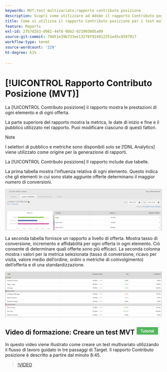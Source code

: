 ```yaml
---
keywords: MVT;test multivariato;rapporto contributo posizione
description: Scopri come utilizzare ad Adobe il rapporto Contributo posizione [!DNL Target] Attività di targeting delle esperienze che mostrano le prestazioni di ogni elemento e di ogni offerta.
title: Come si utilizza il rapporto Contributo posizione per i test multivariati?
feature: Reports
exl-id: 2fb7d2b3-d981-44fd-9bb2-021903605a09
source-git-commit: 79d51e39b733ee13270f924912251e45c8597917
workflow-type: tm+mt
source-wordcount: '229'
ht-degree: 61%

---
```


# [!UICONTROL Rapporto Contributo Posizione (MVT)]

La [!UICONTROL Contributo posizione] il rapporto mostra le prestazioni di ogni elemento e di ogni offerta.

La parte superiore del rapporto mostra la metrica, le date di inizio e fine e il pubblico utilizzato nel rapporto. Puoi modificare ciascuno di questi fattori.

>[!NOTE]
>
>I selettori di pubblico e metriche sono disponibili solo se [!DNL Analytics] viene utilizzato come origine per la generazione di rapporti.

La [!UICONTROL Contributo posizione] Il rapporto include due tabelle.

La prima tabella mostra l’influenza relativa di ogni elemento. Questo indica che gli elementi in cui sono state aggiunte offerte determinano il maggior numero di conversioni.

![Rapporto Contributo posizione in Adobe Target](/help/main/c-reports/assets/locationcontributiontop.png)

La seconda tabella fornisce un rapporto a livello di offerta. Mostra tasso di conversione, incremento e affidabilità per ogni offerta in ogni elemento. Ciò consente di determinare quali offerte sono più efficaci. La seconda colonna mostra i valori per la metrica selezionata (tasso di conversione, ricavo per visita, valore medio dell’ordine, ordini o metriche di coinvolgimento) dell’offerta e di una standardizzazione.

![Rapporto Contributo posizione in Adobe Target](/help/main/c-reports/assets/locationcontributionbottom.png)

## Video di formazione: Creare un test MVT ![Badge tutorial](/help/main/assets/tutorial.png)

In questo video viene illustrato come creare un test multivariato utilizzando il flusso di lavoro guidato in tre passaggi di Target. Il rapporto Contributo posizione è descritto a partire dal minuto 8:45.

>[!VIDEO](https://video.tv.adobe.com/v/17395)
